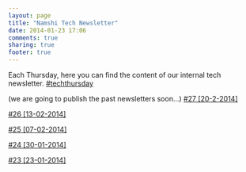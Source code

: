 ```yaml
---
layout: page
title: "Namshi Tech Newsletter"
date: 2014-01-23 17:06
comments: true
sharing: true
footer: true
---
```


Each Thursday, here you can find the content of our internal tech newsletter. [#techthursday](https://twitter.com/search?q=%23TechThursday)

(we are going to publish the past newsletters soon...)
[#27 [20-2-2014]](/blog/2014/02/20/newsletter-number-27/)

[#26 [13-02-2014]](/blog/2014/02/13/newsletter-number-26/)

[#25 [07-02-2014]](/blog/2014/02/07/newsletter-number-25/)

[#24 [30-01-2014]](/blog/2014/01/30/newsletter-number-24/)

[#23 [23-01-2014]](/blog/2014/01/23/newsletter-number-23/)